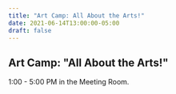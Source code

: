 ```yaml
---
title: "Art Camp: All About the Arts!"
date: 2021-06-14T13:00:00-05:00
draft: false
---
```

## Art Camp: "All About the Arts!"  
1:00 - 5:00 PM in the Meeting Room.

